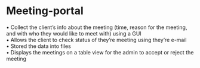 # Meeting-portal
• Collect the client’s info about the meeting (time, reason for the meeting, and with who they would like to meet
with) using a GUI </br>
• Allows the client to check status of they’re meeting using they’re e-mail</br>
• Stored the data into files</br>
• Displays the meetings on a table view for the admin to accept or reject the meeting</br>
